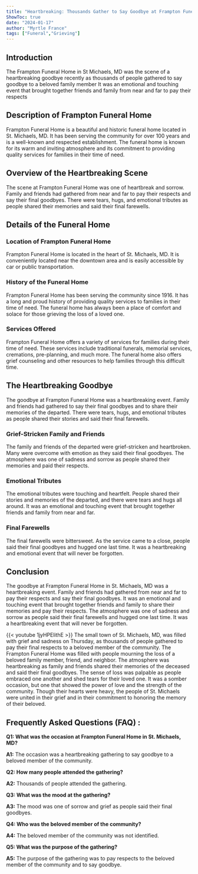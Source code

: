```yaml
---
title: "Heartbreaking: Thousands Gather to Say Goodbye at Frampton Funeral Home in St. Michaels, MD"
ShowToc: true 
date: "2024-01-17"
author: "Myrtle France" 
tags: ["Funeral","Grieving"]
---
```

## Introduction

The Frampton Funeral Home in St Michaels, MD was the scene of a heartbreaking goodbye recently as thousands of people gathered to say goodbye to a beloved family member It was an emotional and touching event that brought together friends and family from near and far to pay their respects

## Description of Frampton Funeral Home

Frampton Funeral Home is a beautiful and historic funeral home located in St. Michaels, MD. It has been serving the community for over 100 years and is a well-known and respected establishment. The funeral home is known for its warm and inviting atmosphere and its commitment to providing quality services for families in their time of need.

## Overview of the Heartbreaking Scene

The scene at Frampton Funeral Home was one of heartbreak and sorrow. Family and friends had gathered from near and far to pay their respects and say their final goodbyes. There were tears, hugs, and emotional tributes as people shared their memories and said their final farewells.

## Details of the Funeral Home

### Location of Frampton Funeral Home

Frampton Funeral Home is located in the heart of St. Michaels, MD. It is conveniently located near the downtown area and is easily accessible by car or public transportation.

### History of the Funeral Home

Frampton Funeral Home has been serving the community since 1916. It has a long and proud history of providing quality services to families in their time of need. The funeral home has always been a place of comfort and solace for those grieving the loss of a loved one.

### Services Offered

Frampton Funeral Home offers a variety of services for families during their time of need. These services include traditional funerals, memorial services, cremations, pre-planning, and much more. The funeral home also offers grief counseling and other resources to help families through this difficult time.

## The Heartbreaking Goodbye

The goodbye at Frampton Funeral Home was a heartbreaking event. Family and friends had gathered to say their final goodbyes and to share their memories of the departed. There were tears, hugs, and emotional tributes as people shared their stories and said their final farewells.

### Grief-Stricken Family and Friends

The family and friends of the departed were grief-stricken and heartbroken. Many were overcome with emotion as they said their final goodbyes. The atmosphere was one of sadness and sorrow as people shared their memories and paid their respects.

### Emotional Tributes

The emotional tributes were touching and heartfelt. People shared their stories and memories of the departed, and there were tears and hugs all around. It was an emotional and touching event that brought together friends and family from near and far.

### Final Farewells

The final farewells were bittersweet. As the service came to a close, people said their final goodbyes and hugged one last time. It was a heartbreaking and emotional event that will never be forgotten.

## Conclusion

The goodbye at Frampton Funeral Home in St. Michaels, MD was a heartbreaking event. Family and friends had gathered from near and far to pay their respects and say their final goodbyes. It was an emotional and touching event that brought together friends and family to share their memories and pay their respects. The atmosphere was one of sadness and sorrow as people said their final farewells and hugged one last time. It was a heartbreaking event that will never be forgotten.

{{< youtube 1jyHPElithE >}} 
The small town of St. Michaels, MD, was filled with grief and sadness on Thursday, as thousands of people gathered to pay their final respects to a beloved member of the community. The Frampton Funeral Home was filled with people mourning the loss of a beloved family member, friend, and neighbor. The atmosphere was heartbreaking as family and friends shared their memories of the deceased and said their final goodbyes. The sense of loss was palpable as people embraced one another and shed tears for their loved one. It was a somber occasion, but one that showed the power of love and the strength of the community. Though their hearts were heavy, the people of St. Michaels were united in their grief and in their commitment to honoring the memory of their beloved.

## Frequently Asked Questions (FAQ) :
**Q1: What was the occasion at Frampton Funeral Home in St. Michaels, MD?**

**A1:** The occasion was a heartbreaking gathering to say goodbye to a beloved member of the community.

**Q2: How many people attended the gathering?**

**A2:** Thousands of people attended the gathering.

**Q3: What was the mood at the gathering?**

**A3:** The mood was one of sorrow and grief as people said their final goodbyes.

**Q4: Who was the beloved member of the community?**

**A4:** The beloved member of the community was not identified.

**Q5: What was the purpose of the gathering?**

**A5:** The purpose of the gathering was to pay respects to the beloved member of the community and to say goodbye.



